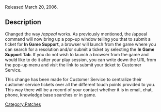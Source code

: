 Released March 20, 2006.

## Description

Changed the way _/appeal_ works. As previously mentioned, the /appeal
command will now bring up a pop-up window telling you that to submit a
ticket for **In Game Support**, a browser will launch from the game
where you can search for a resolution and/or submit a ticket by
selecting the **In Game Support Tab**. If you do not wish to launch a
browser from the game and would like to do it after your play session,
you can write down the URL from the pop-up menu and visit the link to
submit your ticket to Customer Service.

This change has been made for Customer Service to centralize their
customer service tickets over all the different touch points provided to
you. This way there will be a record of your contact whether it is in
email, chat, phone, knowledge base searches or in game.

[Category:Patches](../Category:Patches.md)
